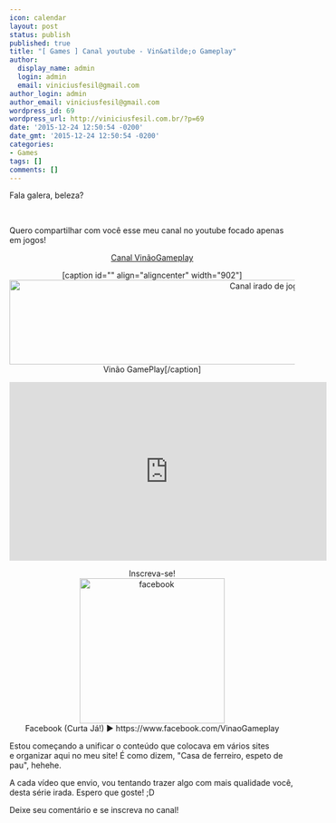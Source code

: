 ```yaml
---
icon: calendar
layout: post
status: publish
published: true
title: "[ Games ] Canal youtube - Vin&atilde;o Gameplay"
author:
  display_name: admin
  login: admin
  email: viniciusfesil@gmail.com
author_login: admin
author_email: viniciusfesil@gmail.com
wordpress_id: 69
wordpress_url: http://viniciusfesil.com.br/?p=69
date: '2015-12-24 12:50:54 -0200'
date_gmt: '2015-12-24 12:50:54 -0200'
categories:
- Games
tags: []
comments: []
---
```

<p>Fala galera, beleza?</p>
<p>&nbsp;</p>
<p>Quero compartilhar com voc&ecirc; esse meu canal no youtube focado apenas em jogos!</p>
<div align="center">
<p><a href="https://www.youtube.com/channel/UC6kKnPYiMdr8iat2aBWZJjw">Canal Vin&atilde;oGameplay</a></p>
<p>[caption id="" align="aligncenter" width="902"]<img class="" src="https://yt3.ggpht.com/-3Jjx4-ugdls/VdU5fJ4_j1I/AAAAAAAAAB4/GsGE5_bMn6o/w2120-fcrop64=1,00005a57ffffa5a8-nd/backgrounder.png" alt="Canal irado de jogos!" width="902" height="149" /> Vin&atilde;o GamePlay[/caption]</p>
<p><iframe src="https://www.youtube.com/embed/Lxm9HEy-OEw" width="560" height="315" frameborder="0" allowfullscreen="allowfullscreen"></iframe></p>
<p>Inscreva-se!<br />
<a href="https://goo.gl/LgjL1S" target="_blank"><img class="alignnone size-full wp-image-70" src="http://viniciusfesil.com.br/wp-content/uploads/2015/12/facebook.png" alt="facebook" width="256" height="256" /></a><br />
Facebook (Curta J&aacute;!) ► https://www.facebook.com/VinaoGameplay</p>
</div>
<p>Estou come&ccedil;ando a unificar o conte&uacute;do que colocava em v&aacute;rios sites e&nbsp;organizar aqui no meu site!&nbsp;&Eacute; como dizem, "Casa de ferreiro, espeto de pau", hehehe.</p>
<p>A cada v&iacute;deo que envio, vou tentando trazer algo com mais qualidade voc&ecirc;, desta s&eacute;rie irada. Espero que goste! ;D</p>
<p>Deixe seu coment&aacute;rio e se inscreva no canal!</p>
